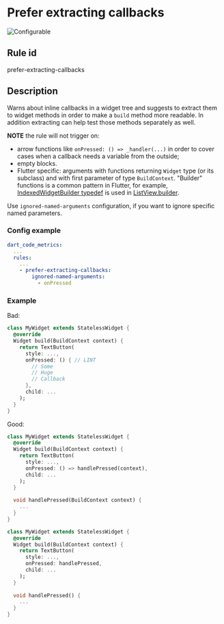 # Prefer extracting callbacks

![Configurable](https://img.shields.io/badge/-configurable-informational)

## Rule id

prefer-extracting-callbacks

## Description

Warns about inline callbacks in a widget tree and suggests to extract them to widget methods in order to make a `build` method more readable. In addition extracting can help test those methods separately as well.

**NOTE** the rule will not trigger on: 
 - arrow functions like `onPressed: () => _handler(...)` in order to cover cases when a callback needs a variable from the outside;
 - empty blocks.
 - Flutter specific: arguments with functions returning `Widget` type (or its subclass) and with first parameter of type `BuildContext`. "Builder" functions is a common pattern in Flutter, for example, [IndexedWidgetBuilder typedef](https://api.flutter.dev/flutter/widgets/IndexedWidgetBuilder.html) is used in [ListView.builder](https://api.flutter.dev/flutter/widgets/ListView/ListView.builder.html).

Use `ignored-named-arguments` configuration, if you want to ignore specific named parameters.

### Config example

```yaml
dart_code_metrics:
  ...
  rules:
    ...
    - prefer-extracting-callbacks:
        ignored-named-arguments:
          - onPressed
```

### Example

Bad:

```dart
class MyWidget extends StatelessWidget {
  @override
  Widget build(BuildContext context) {
    return TextButton(
      style: ...,
      onPressed: () { // LINT
        // Some 
        // Huge
        // Callback
      },
      child: ...
    );
  }
}
```

Good:

```dart
class MyWidget extends StatelessWidget {
  @override
  Widget build(BuildContext context) {
    return TextButton(
      style: ...,
      onPressed: () => handlePressed(context),
      child: ...
    );
  }
  
  void handlePressed(BuildContext context) {
    ...
  }
}

class MyWidget extends StatelessWidget {
  @override
  Widget build(BuildContext context) {
    return TextButton(
      style: ...,
      onPressed: handlePressed,
      child: ...
    );
  }
  
  void handlePressed() {
    ...
  }
}
```
